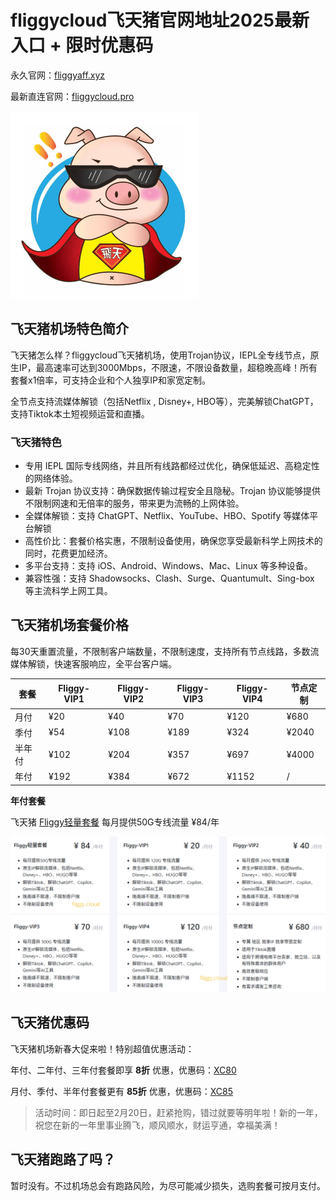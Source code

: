 # fliggycloud飞天猪官网地址2025最新入口 + 限时优惠码

永久官网：[fliggyaff.xyz](https://xuv.cc/out/fliggy)

最新直连官网：[fliggycloud.pro](https://ftzcc07.fliggycloud.pro/#/register?code=gARwZQT2)

[![飞天猪机场官网地址](fliggycloud_20250123_121288.png)](https://xuv.cc/out/fliggy)

## 飞天猪机场特色简介

飞天猪怎么样？fliggycloud飞天猪机场，使用Trojan协议，IEPL全专线节点，原生IP，最高速率可达到3000Mbps，不限速，不限设备数量，超稳晚高峰！所有套餐x1倍率，可支持企业和个人独享IP和家宽定制。

全节点支持流媒体解锁（包括Netflix , Disney+, HBO等），完美解锁ChatGPT，支持Tiktok本土短视频运营和直播。

### 飞天猪特色

<ul>
    <li>专用 IEPL 国际专线网络，并且所有线路都经过优化，确保低延迟、高稳定性的网络体验。</li>
    <li>最新 Trojan 协议支持：确保数据传输过程安全且隐秘。Trojan 协议能够提供不限制网速和无倍率的服务，带来更为流畅的上网体验。</li>
    <li>全媒体解锁：支持 ChatGPT、Netflix、YouTube、HBO、Spotify 等媒体平台解锁</li>
    <li>高性价比：套餐价格实惠，不限制设备使用，确保您享受最新科学上网技术的同时，花费更加经济。</li>
    <li>多平台支持：支持 iOS、Android、Windows、Mac、Linux 等多种设备。</li>
    <li>兼容性强：支持 Shadowsocks、Clash、Surge、Quantumult、Sing-box 等主流科学上网工具。</li>
</ul>

## 飞天猪机场套餐价格

每30天重置流量，不限制客户端数量，不限制速度，支持所有节点线路，多数流媒体解锁，快速客服响应，全平台客户端。

<table>
    <thead>
        <tr>
            <th>套餐</th>
            <th>Fliggy-VIP1</th>
            <th>Fliggy-VIP2</th>
            <th>Fliggy-VIP3</th>
            <th>Fliggy-VIP4</th>
            <th>节点定制</th>
        </tr>
    </thead>
    <tbody>
        <tr>
            <td>月付</td>
            <td>¥20</td>
            <td>¥40</td>
            <td>¥70</td>
            <td>¥120</td>
            <td>¥680</td>
        </tr>
        <tr>
            <td>季付</td>
            <td>¥54</td>
            <td>¥108</td>
            <td>¥189</td>
            <td>¥324</td>
            <td>¥2040</td>
        </tr>
        <tr>
            <td>半年付</td>
            <td>¥102</td>
            <td>¥204</td>
            <td>¥357</td>
            <td>¥697</td>
            <td>¥4000</td>
        </tr>
        <tr>
            <td>年付</td>
            <td>¥192</td>
            <td>¥384</td>
            <td>¥672</td>
            <td>¥1152</td>
            <td>/</td>
        </tr>
    </tbody>
</table>

**年付套餐**

飞天猪 [Fliggy轻量套餐](https://xuv.cc/out/fliggy) 每月提供50G专线流量 ¥84/年

[![飞天猪机场套餐价格](fliggycloud_20250123_121208.png)](https://xuv.cc/out/fliggy)

## 飞天猪优惠码

飞天猪机场新春大促来啦！特别超值优惠活动：

年付、二年付、三年付套餐即享 **8折** 优惠，优惠码：[XC80](https://xuv.cc/out/fliggy)

月付、季付、半年付套餐更有 **85折** 优惠，优惠码：[XC85](https://xuv.cc/out/fliggy)

> 活动时间：即日起至2月20日，赶紧抢购，错过就要等明年啦！新的一年，祝您在新的一年里事业腾飞，顺风顺水，财运亨通，幸福美满！

## 飞天猪跑路了吗？

暂时没有。不过机场总会有跑路风险，为尽可能减少损失，选购套餐可按月支付。

